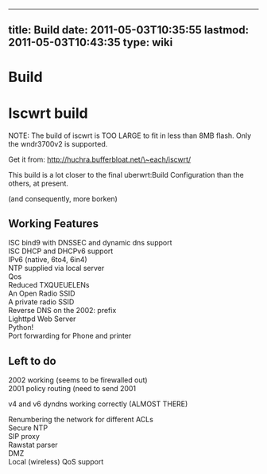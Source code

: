 
---
title: Build
date: 2011-05-03T10:35:55
lastmod: 2011-05-03T10:43:35
type: wiki
---
Build
=====

Iscwrt build
============

NOTE: The build of iscwrt is TOO LARGE to fit in less than 8MB flash.
Only the wndr3700v2 is supported.

Get it from: http://huchra.bufferbloat.net/\~each/iscwrt/

This build is a lot closer to the final <link>uberwrt:Build
Configuration</link> than the others, at present.

(and consequently, more borken)

Working Features
----------------

ISC bind9 with DNSSEC and dynamic dns support\
ISC DHCP and DHCPv6 support\
IPv6 (native, 6to4, 6in4)\
NTP supplied via local server\
Qos\
Reduced TXQUEUELENs\
An Open Radio SSID\
A private radio SSID\
Reverse DNS on the 2002: prefix\
Lighttpd Web Server\
Python!\
Port forwarding for Phone and printer

Left to do
----------

2002 working (seems to be firewalled out)\
2001 policy routing (need to send 2001

v4 and v6 dyndns working correctly (ALMOST THERE)

Renumbering the network for different ACLs\
Secure NTP\
SIP proxy\
Rawstat parser\
DMZ\
Local (wireless) QoS support
